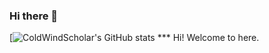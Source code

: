 ### Hi there 👋
[![ColdWindScholar's GitHub stats](https://github-readme-stats.vercel.app/api?username=ColdWindScholar&show_icons=true&theme=tokyonight)
*** Hi! Welcome to here.
<!--
**ColdWindScholar/ColdWindScholar** is a ✨ _special_ ✨ repository because its `README.md` (this file) appears on your GitHub profile.

Here are some ideas to get you started:

- 🔭 I’m currently working on ...
- 🌱 I’m currently learning ...
- 👯 I’m looking to collaborate on ...
- 🤔 I’m looking for help with ...
- 💬 Ask me about ...
- 📫 How to reach me: ...
- 😄 Pronouns: ...
- ⚡ Fun fact: ...
-->

